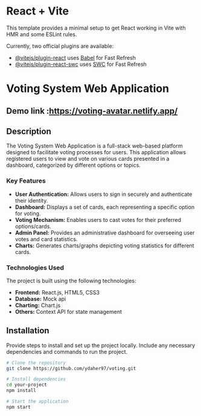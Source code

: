 # React + Vite

This template provides a minimal setup to get React working in Vite with HMR and some ESLint rules.

Currently, two official plugins are available:

- [@vitejs/plugin-react](https://github.com/vitejs/vite-plugin-react/blob/main/packages/plugin-react/README.md) uses [Babel](https://babeljs.io/) for Fast Refresh
- [@vitejs/plugin-react-swc](https://github.com/vitejs/vite-plugin-react-swc) uses [SWC](https://swc.rs/) for Fast Refresh
# Voting System Web Application

## Demo link :https://voting-avatar.netlify.app/


## Description
The Voting System Web Application is a full-stack web-based platform designed to facilitate voting processes for users. This application allows registered users to view and vote on various cards presented in a dashboard, categorized by different options or topics.

### Key Features

- **User Authentication:** Allows users to sign in securely and authenticate their identity.
- **Dashboard:** Displays a set of cards, each representing a specific option for voting.
- **Voting Mechanism:** Enables users to cast votes for their preferred options/cards.
- **Admin Panel:** Provides an administrative dashboard for overseeing user votes and card statistics.
- **Charts:** Generates charts/graphs depicting voting statistics for different cards.

### Technologies Used

The project is built using the following technologies:

- **Frontend:** React.js, HTML5, CSS3
- **Database:** Mock api
- **Charting:** Chart.js
- **Others:** Context API for state management

## Installation
Provide steps to install and set up the project locally. Include any necessary dependencies and commands to run the project.

```bash
# Clone the repository
git clone https://github.com/ydaher97/voting.git

# Install dependencies
cd your-project
npm install

# Start the application
npm start

